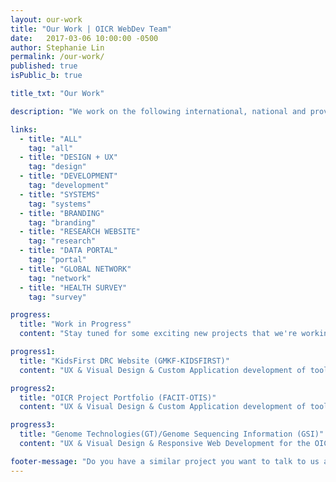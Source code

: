 ```yaml
---
layout: our-work
title: "Our Work | OICR WebDev Team"
date:   2017-03-06 10:00:00 -0500
author: Stephanie Lin
permalink: /our-work/
published: true
isPublic_b: true

title_txt: "Our Work"

description: "We work on the following international, national and provincial research websites, developing an extensive portfolio of user-friendly, informative and operational websites that support and communicate OICR's research objectives."

links:
  - title: "ALL"
    tag: "all"
  - title: "DESIGN + UX"
    tag: "design"
  - title: "DEVELOPMENT"
    tag: "development"
  - title: "SYSTEMS"
    tag: "systems"
  - title: "BRANDING"
    tag: "branding"
  - title: "RESEARCH WEBSITE"
    tag: "research"
  - title: "DATA PORTAL"
    tag: "portal"
  - title: "GLOBAL NETWORK"
    tag: "network"
  - title: "HEALTH SURVEY"
    tag: "survey"

progress:
  title: "Work in Progress"
  content: "Stay tuned for some exciting new projects that we're working on!"

progress1:
  title: "KidsFirst DRC Website (GMKF-KIDSFIRST)"
  content: "UX & Visual Design & Custom Application development of tools to inform, educate and communicate goals and information for the Data Resource Center and portal: a new, collaborative research effort to harmonize clinical and genetic data from pediatric cancer and structural birth defects cohort."

progress2:
  title: "OICR Project Portfolio (FACIT-OTIS)"
  content: "UX & Visual Design & Custom Application development of tools of OTIS, a repository of all OICR translational research projects and initiatives to better enable conversations with external investigators/partners. The dynamic resource will be searchable and will serve as the gateway to innovations within the organization."

progress3:
  title: "Genome Technologies(GT)/Genome Sequencing Information (GSI)"
  content: "UX & Visual Design & Responsive Web Development for the OICR Research Teams performing Genomics and Bioinformatics in support of outreach and collaboration opportunities within Cancer Research. Coming soon at genomics.oicr.on.ca"

footer-message: "Do you have a similar project you want to talk to us about? "
---
```

